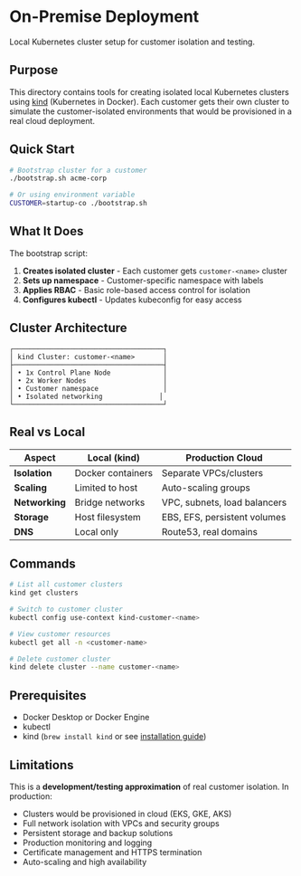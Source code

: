 # On-Premise Deployment

Local Kubernetes cluster setup for customer isolation and testing.

## Purpose

This directory contains tools for creating isolated local Kubernetes clusters using [kind](https://kind.sigs.k8s.io/) (Kubernetes in Docker). Each customer gets their own cluster to simulate the customer-isolated environments that would be provisioned in a real cloud deployment.

## Quick Start

```bash
# Bootstrap cluster for a customer
./bootstrap.sh acme-corp

# Or using environment variable
CUSTOMER=startup-co ./bootstrap.sh
```

## What It Does

The bootstrap script:

1. **Creates isolated cluster** - Each customer gets `customer-<name>` cluster
2. **Sets up namespace** - Customer-specific namespace with labels
3. **Applies RBAC** - Basic role-based access control for isolation
4. **Configures kubectl** - Updates kubeconfig for easy access

## Cluster Architecture

```
┌─────────────────────────────────────┐
│ kind Cluster: customer-<name>       │
├─────────────────────────────────────┤
│ • 1x Control Plane Node             │
│ • 2x Worker Nodes                   │
│ • Customer namespace                │
│ • Isolated networking              │
└─────────────────────────────────────┘
```

## Real vs Local

| Aspect | Local (kind) | Production Cloud |
|--------|-------------|------------------|
| **Isolation** | Docker containers | Separate VPCs/clusters |
| **Scaling** | Limited to host | Auto-scaling groups |
| **Networking** | Bridge networks | VPC, subnets, load balancers |
| **Storage** | Host filesystem | EBS, EFS, persistent volumes |
| **DNS** | Local only | Route53, real domains |

## Commands

```bash
# List all customer clusters
kind get clusters

# Switch to customer cluster
kubectl config use-context kind-customer-<name>

# View customer resources
kubectl get all -n <customer-name>

# Delete customer cluster
kind delete cluster --name customer-<name>
```

## Prerequisites

- Docker Desktop or Docker Engine
- kubectl
- kind (`brew install kind` or see [installation guide](https://kind.sigs.k8s.io/docs/user/quick-start/))

## Limitations

This is a **development/testing approximation** of real customer isolation. In production:

- Clusters would be provisioned in cloud (EKS, GKE, AKS)
- Full network isolation with VPCs and security groups
- Persistent storage and backup solutions
- Production monitoring and logging
- Certificate management and HTTPS termination
- Auto-scaling and high availability
